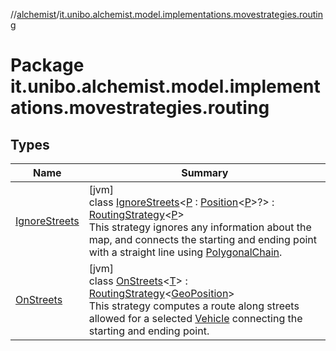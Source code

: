 //[alchemist](../../index.md)/[it.unibo.alchemist.model.implementations.movestrategies.routing](index.md)

# Package it.unibo.alchemist.model.implementations.movestrategies.routing

## Types

| Name | Summary |
|---|---|
| [IgnoreStreets](-ignore-streets/index.md) | [jvm]<br>class [IgnoreStreets](-ignore-streets/index.md)<[P](-ignore-streets/index.md) : [Position](../it.unibo.alchemist.model.interfaces/-position/index.md)<[P](../it.unibo.alchemist.model.interfaces/-position2-d/index.md)>?> : [RoutingStrategy](../it.unibo.alchemist.model.interfaces.movestrategies/-routing-strategy/index.md)<[P](../it.unibo.alchemist.model.interfaces/-position2-d/index.md)> <br>This strategy ignores any information about the map, and connects the starting and ending point with a straight line using [PolygonalChain](../it.unibo.alchemist.model.implementations.routes/-polygonal-chain/index.md). |
| [OnStreets](-on-streets/index.md) | [jvm]<br>class [OnStreets](-on-streets/index.md)<[T](-on-streets/index.md)> : [RoutingStrategy](../it.unibo.alchemist.model.interfaces.movestrategies/-routing-strategy/index.md)<[GeoPosition](../it.unibo.alchemist.model.interfaces/-geo-position/index.md)> <br>This strategy computes a route along streets allowed for a selected [Vehicle](../it.unibo.alchemist.model.interfaces/-vehicle/index.md) connecting the starting and ending point. |
